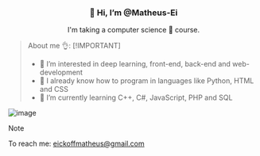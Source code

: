 <div align="center">
<h3>👋 Hi, I’m @Matheus-Ei</h3>
<p>I'm taking a computer science 🤖 course.</p>
</div>


> About me 👌:
> [!IMPORTANT]
> - 👀 I’m interested in deep learning, front-end, back-end and web-development
> - 🧨 I already know how to program in languages ​​like Python, HTML and CSS
> - 🌱 I’m currently learning C++, C#, JavaScript, PHP and SQL

![image](https://github.com/Matheus-Ei/Matheus-Ei/assets/127603510/f1fe0e15-845d-4d4a-baae-712fe3fd16ce)

> [!NOTE]
> To reach me: eickoffmatheus@gmail.com

